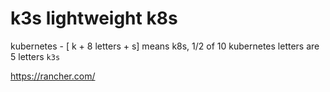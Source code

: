 # k3s lightweight k8s

kubernetes - [ k + 8 letters + s] means k8s, 1/2 of 10 kubernetes letters are 5 letters `k3s`

https://rancher.com/
